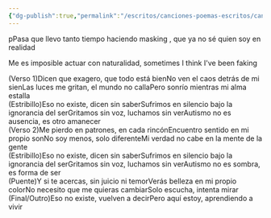 ```yaml
---
{"dg-publish":true,"permalink":"/escritos/canciones-poemas-escritos/canciones-poemas-escritos/tea/"}
---
```


pPasa que llevo tanto tiempo haciendo masking , que ya no sé quien soy en realidad

Me es imposible actuar con naturalidad, sometimes I think I've been faking

(Verso 1)Dicen que exagero, que todo está bienNo ven el caos detrás de mi sienLas luces me gritan, el mundo no callaPero sonrío mientras mi alma estalla  
(Estribillo)Eso no existe, dicen sin saberSufrimos en silencio bajo la ignorancia del serGritamos sin voz, luchamos sin verAutismo no es ausencia, es otro amanecer  
(Verso 2)Me pierdo en patrones, en cada rincónEncuentro sentido en mi propio sonNo soy menos, solo diferenteMi verdad no cabe en la mente de la gente  
(Estribillo)Eso no existe, dicen sin saberSufrimos en silencio bajo la ignorancia del serGritamos sin voz, luchamos sin verAutismo no es sombra, es forma de ser  
(Puente)Y si te acercas, sin juicio ni temorVerás belleza en mi propio colorNo necesito que me quieras cambiarSolo escucha, intenta mirar  
(Final/Outro)Eso no existe, vuelven a decirPero aquí estoy, aprendiendo a vivir